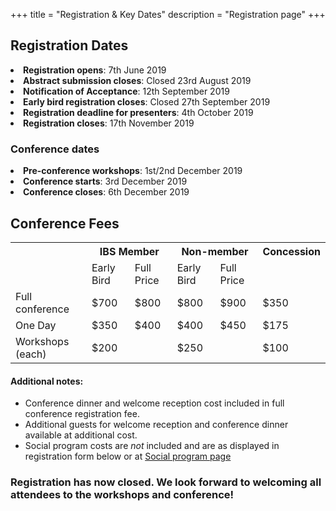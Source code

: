 +++
title = "Registration & Key Dates"
description = "Registration page"
+++

<div class="container-fluid">
    <div class="row">
        <div class="col-sm-5 col-md-5 col-lg-5">

<h2>Registration Dates</h2>

<li><b>Registration opens</b>: 7th June 2019
<li><b>Abstract submission closes</b>: Closed 23rd August 2019
<li><b>Notification of Acceptance</b>: 12th September 2019
<li><b>Early bird registration closes</b>: Closed 27th September 2019
<li><b>Registration deadline for presenters</b>: 4th October 2019
<li><b>Registration closes</b>: 17th November 2019


<h3>Conference dates</h3>

<li><b>Pre-conference workshops</b>: 1st/2nd December 2019
<li><b>Conference starts</b>: 3rd December 2019
<li><b>Conference closes</b>: 6th December 2019

</div>
<div class="col-sm-7 col-md-7 col-lg-7">
        
        
<h2>Conference Fees</h2>

<table class="tg">
  <tr>
    <th class="tg-0pky"></th>
    <th class="tg-7btt" colspan="2">IBS Member</th>
    <th class="tg-7btt" colspan="2">Non-member</th>
    <th class="tg-7btt">Concession</th>
  </tr>
  <tr>
    <td class="tg-fymr"></td>
    <td class="tg-0pky">Early Bird</td>
    <td class="tg-0pky">Full Price</td>
    <td class="tg-0pky">Early Bird</td>
    <td class="tg-0pky">Full Price</td>
    <td class="tg-0pky"></td>
  </tr>
  <tr>
    <td class="tg-fymr">Full conference</td>
    <td class="tg-c3ow">$700</td>
    <td class="tg-c3ow">$800</td>
    <td class="tg-c3ow">$800</td>
    <td class="tg-c3ow">$900</td>
    <td class="tg-c3ow">$350</td>
  </tr>
  <tr>
    <td class="tg-fymr">One Day</td>
    <td class="tg-c3ow">$350</td>
    <td class="tg-c3ow">$400</td>
    <td class="tg-c3ow">$400</td>
    <td class="tg-c3ow">$450</td>
    <td class="tg-c3ow">$175</td>
  </tr>
  <tr>
    <td class="tg-fymr">Workshops (each)</td>
    <td class="tg-c3ow" colspan="2">$200</td>
    <td class="tg-c3ow" colspan="2">$250</td>
    <td class="tg-c3ow">$100</td>
  </tr>
</table>

<h4>Additional notes:</h4>  

<ul>
<li>Conference dinner and welcome reception cost included in full conference registration fee.  
<li>Additional guests for welcome reception and conference dinner available at additional cost.  
<li>Social program costs are <i>not</i> included and are as displayed in registration form below or at <a href="/social/">Social program page</a>
</ul>
        
</div>
</div>
</div>

### Registration has now closed. We look forward to welcoming all attendees to the workshops and conference!

<!--- <script type="text/javascript" src="https://form.jotform.co/jsform/91481428555867"></script> 



<div style="text-align: center">
<h4>If you are not quite ready to register, but would like to be kept up to date with important conference <br>
announcements (such as approaching closing dates), please use the form below.</h4>
</div> -->


<!--- Jotform Sign up form linked to Mailchimp -->
<!--- <script type="text/javascript" src="https://form.jotform.co/jsform/91631096825865"></script> -->
